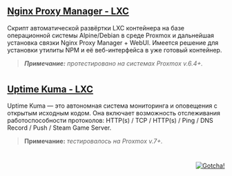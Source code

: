 <!--
<p align="right"><a href="https://github.com/hostlikepro/proxmox-scripts/blob/main/NPM-LXC/readme_eng.md">ENG Version</a></p>
-->


## [Nginx Proxy Manager - LXC](https://github.com/hostlikepro/proxmox-scripts/tree/main/NPM-LXC)

Скрипт автоматической развёртки LXC контейнера на базе операционной системы Alpine/Debian в среде Proxmox и дальнейшая установка связки Nginx Proxy Manager + WebUI. Имеется решение для установки утилиты NPM и её веб-интерфейса в уже готовый контейнер.
> ***Примечание:*** _протестировано на системах Proxmox v.6.4+._

#

## [Uptime Kuma - LXC](https://github.com/hostlikepro/proxmox-scripts/tree/main/UptimeKuma-LXC)

Uptime Kuma — это автономная система мониторинга и оповещения с открытым исходным кодом. Она включает возможность отслеживания работоспособности протоколов: HTTP(s) / TCP / HTTP(s) / Ping / DNS Record / Push / Steam Game Server.
> **Примечание:** _тестировалось на Proxmox v.7+._

#

<p align="right"><a href="https://hits.sh/github.com/hostlikepro/proxmox-scripts/"><img alt="Gotcha!" src="https://hits.sh/github.com/hostlikepro/proxmox-scripts.svg?label=Gotcha&color=f1aa4a&labelColor=000000&logo=github"/></a></p>


<!--
Markdown Hits:
[![Hits](https://hits.sh/github.com/hostlikepro/proxmox-scripts.svg?label=Gotcha&color=f1aa4a&labelColor=000000&logo=github)](https://hits.sh/github.com/hostlikepro/proxmox-scripts/)

HTML Hits:
<a href="https://hits.sh/github.com/hostlikepro/proxmox-scripts/"><img alt="Hits" src="https://hits.sh/github.com/hostlikepro/proxmox-scripts.svg?label=Gotcha&color=f1aa4a&labelColor=000000&logo=github"/></a>

Link IMG Hits
https://hits.sh/github.com/hostlikepro/proxmox-scripts.svg?label=Gotcha&color=f1aa4a&labelColor=000000&logo=github
-->